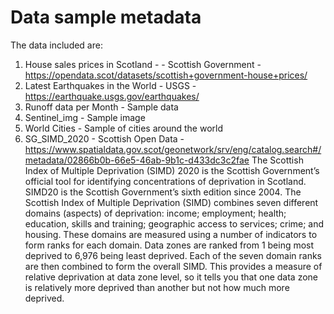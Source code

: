 # Data sample metadata

The data included are:

1. House sales prices in Scotland -  - Scottish Government - https://opendata.scot/datasets/scottish+government-house+prices/
2. Latest Earthquakes in the World - USGS -  https://earthquake.usgs.gov/earthquakes/
3. Runoff data per Month - Sample data
4. Sentinel_img - Sample image
5. World Cities - Sample of cities around the world
6. SG_SIMD_2020 - Scottish Open Data - https://www.spatialdata.gov.scot/geonetwork/srv/eng/catalog.search#/metadata/02866b0b-66e5-46ab-9b1c-d433dc3c2fae
   The Scottish Index of Multiple Deprivation (SIMD) 2020 is the Scottish Government’s official tool for identifying concentrations of deprivation in Scotland. SIMD20 is the Scottish Government’s sixth edition since 2004. The Scottish Index of Multiple Deprivation (SIMD) combines seven different domains (aspects) of deprivation: income; employment; health; education, skills and training; geographic access to services; crime; and housing. These domains are measured using a number of indicators to form ranks for each domain. Data zones are ranked from 1 being most deprived to 6,976 being least deprived. Each of the seven domain ranks are then combined to form the overall SIMD. This provides a measure of relative deprivation at data zone level, so it tells you that one data zone is relatively more deprived than another but not how much more deprived.